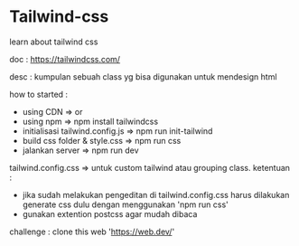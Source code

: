 # Tailwind-css
learn about tailwind css

doc : https://tailwindcss.com/

desc : kumpulan sebuah class yg bisa digunakan untuk mendesign html

how to started :
- using CDN => <link href="https://unpkg.com/tailwindcss@^1.0/dist/tailwind.min.css" rel="stylesheet">
or
- using npm                       => npm install tailwindcss
- initialisasi tailwind.config.js => npm run init-tailwind
- build css folder & style.css    => npm run css
- jalankan server                 => npm run dev

tailwind.config.css => untuk custom tailwind atau grouping class.
ketentuan : 
- jika sudah melakukan pengeditan di tailwind.config.css harus dilakukan generate css dulu dengan menggunakan 'npm run css' 
- gunakan extention postcss agar mudah dibaca

challenge :
clone this web 'https://web.dev/'